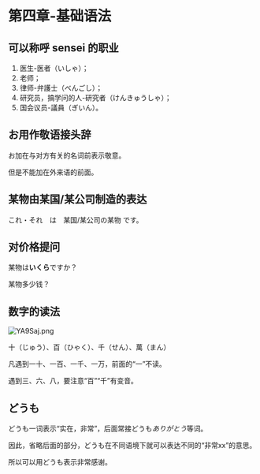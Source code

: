 # 第四章-基础语法
## 可以称呼 sensei 的职业
1. 医生-医者（いしゃ）；
2. 老师；
3. 律师-弁護士（べんごし）；
4. 研究员，搞学问的人-研究者（けんきゅうしゃ）；
5. 国会议员-議員（ぎいん）。
## お用作敬语接头辞
お加在与对方有关的名词前表示敬意。

但是不能加在外来语的前面。
## 某物由某国/某公司制造的表达
これ・それ　は　某国/某公司の某物 です。
## 对价格提问
某物は**いくら**ですか？

某物多少钱？
## 数字的读法
![YA9Saj.png](https://s1.ax1x.com/2020/05/06/YA9Saj.png)

十（じゅう）、百（ひゃく）、千（せん）、萬（まん）

凡遇到一十、一百、一千、一万，前面的“一”不读。

遇到三、六、八，要注意“百”“千”有变音。
## どうも
どうも一词表示“实在，非常”，后面常接どうも*ありがとう*等词。

因此，省略后面的部分，どうも在不同语境下就可以表达不同的“非常xx”的意思。

所以可以用どうも表示非常感谢。
